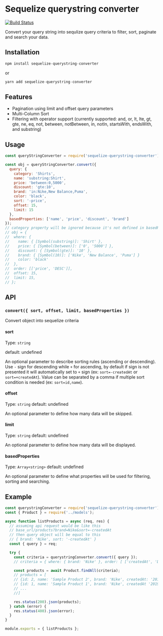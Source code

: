 # Sequelize querystring converter

[![Build Status](https://travis-ci.com/perbert27/sequelize-querystring-converter.svg?branch=master)](https://travis-ci.com/perbert27/sequelize-querystring-converter)

Convert your query string into sequlize query criteria to filter, sort, paginate and search your data.

## Installation

```js
npm install sequelize-querystring-converter
```

or

```js
yarn add sequelize-querystring-converter
```

## Features

* Pagination using limit and offset query parameters
* Multi-Column Sort
* Filtering with operator support (currently supported: and, or, lt, lte, gt, gte, ne, eq, not, between, notBetween, in, notIn, startsWith, endsWith, and substring)

## Usage

```javascript
const queryStringConverter = require('sequelize-querystring-converter');

const obj = queryStringConverter.convert({
  query: {
    category: 'Shirts',
    name: 'substring:Shirt',
    price: 'between:0,5000',
    discount: 'gte:10',
    brand: 'in:Nike,New Balance,Puma',
    color: 'black',
    sort: '-price',
    offset: 15,
    limit: 15
  },
  basedProperties: ['name', 'price', 'discount', 'brand']
});
// category property will be ignored because it's not defined in basedProperties
// obj = {
//  where: {
//    name: { [Symbol(substring)]: 'Shirt' },
//    price: { [Symbol(between)]: ['0', '5000'] },
//    discount: { [Symbol(gte)]: '10' },
//    brand: { [Symbol(10)]: ['Nike', 'New Balance', 'Puma'] }
//    color: 'black'
//  },
//  order: [['price', 'DESC']],
//  offset: 15,
//  limit: 15,
// };
```

## API

### `convert({ sort, offset, limit, basedProperties })`

Convert object into sequelize criteria

#### sort

Type: `string`

default: undefined

An optional parameter to describe sorting rules (ascending or descending).
Use `-` sign for descending while `+` for ascending, by default if sign is not presented it will automatically set to `+` sign (ex: `sort=-createdAt` or `sort=+createdAt`).
Value can be separated by a comma if multiple sort condition is needed (ex: `sort=id,name`).

#### offset

Type: `string`
default: undefined

An optional parameter to define how many data will be skipped.

#### limit

Type: `string`
default: undefined

An optional parameter to define how many data will be displayed.

#### basedProperties

Type: `Array<string>`
default: undefined

An optional parameter to define what properties will be used for filtering, sorting and searching.

## Example

```javascript
const querystringConverter = require('sequelize-querystring-converter');
const { Product } = require('../models');

async function listProducts = async (req, res) {
  // assuming api request would be like this
  // base_url/products?brand=Nike&sort=-createdAt
  // then query object will be equal to this
  // { brand: 'Nike', sort: '-createdAt' }
  const { query } = req;

  try {
    const criteria = querystringConverter.convert({ query });
    // criteria = { where: { brand: 'Nike' }, order: [ ['createdAt', 'DESC'] ]}

    const products = await Product.findAll(criteria);
    // products = [
    // {id: 2, name: 'Sample Product 2', brand: 'Nike', createdAt: '2019-07-18 08:25:30'},
    // {id: 1, name: 'Sample Product 1', brand: 'Nike', createdAt '2019-07-16 10:00:01}
    // ...
    //]

    res.status(200).json(products);
  } catch (error) {
    res.status(400).json(error);
  }
}

module.exports = { listProducts };
```
